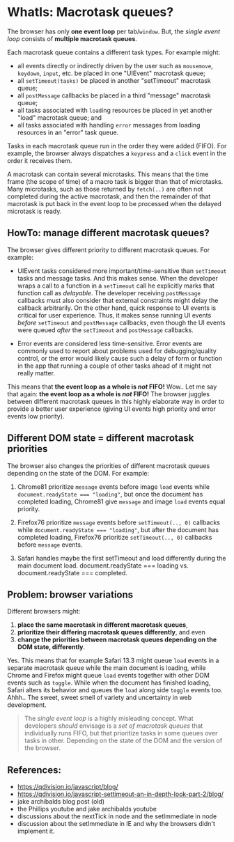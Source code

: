 # WhatIs: Macrotask queues?

The browser has only **one event loop** per tab/`window`. But, the *single event loop* consists of **multiple macrotask queues**.

Each macrotask queue contains a different task types. For example might:
 * all events directly or indirectly driven by the user such as `mousemove`, `keydown`, `input`, etc. be placed in one "UIEvent" macrotask queue; 
 * all `setTimeout(tasks)` be placed in another "setTimeout" macrotask queue; 
 * all `postMessage` callbacks be placed in a third "message" macrotask queue;  
 * all tasks associated with `load`ing resources be placed in yet another "load" macrotask queue; and
 * all tasks associated with handling `error` messages from loading resources in an "error" task queue.
    
Tasks in each macrotask queue run in the order they were added (FIFO). For example, the browser always dispatches a `keypress` and a `click` event in the order it receives them.

A macrotask can contain several microtasks. This means that the time frame (the scope of time) of a macro task is bigger than that of microtasks. Many microtasks, such as those returned by `fetch(..)` are often not completed during the active macrotask, and then the remainder of that macrotask is put back in the event loop to be processed when the delayed microtask is ready. 

## HowTo: manage different macrotask queues? 
 
The browser gives different priority to different macrotask queues. For example:

 * UIEvent tasks considered more important/time-sensitive than `setTimeout` tasks and message tasks. And this makes sense. When the developer wraps a call to a function in a `setTimeout` call he explicitly marks that function call as *delayable*. The developer receiving `postMessage` callbacks must also consider that external constraints might delay the callback arbitrarily. On the other hand, quick response to UI events is critical for user experience. Thus, it makes sense running UI events *before* `setTimeout` and `postMessage` callbacks, even though the UI events were queued *after* the `setTimeout` and `postMessage` callbacks.

 * Error events are considered less time-sensitive. Error events are commonly used to report about problems used for debugging/quality control, or the error would likely cause such a delay of form or function in the app that running a couple of other tasks ahead of it might not really matter.  

This means that **the event loop as a whole is *not* FIFO!** Wow.. Let me say that again: **the event loop as a whole is *not* FIFO!** The browser juggles between different macrotask queues in this highly elaborate way in order to provide a better user experience (giving UI events high priority and error events low priority).

## Different DOM state = different macrotask priorities

The browser also changes the priorities of different macrotask queues depending on the state of the DOM. For example:

1. Chrome81 prioritize `message` events before image `load` events while `document.readyState === "loading"`, but once the document has completed loading, Chrome81 give `message` and image `load` events equal priority.

2. Firefox76 prioritize `message` events before `setTimeout(.., 0)` callbacks while `document.readyState === "loading"`,  but after the document has completed loading, Firefox76 prioritize `setTimeout(.., 0)` callbacks before `message` events.

3. Safari handles maybe the first setTimeout and load differently during the main document load. document.readyState === loading vs. document.readyState === completed.   

## Problem: browser variations
 
Different browsers might:
1. **place the same macrotask in different macrotask queues**, 
2. **prioritize their differing macrotask queues differently**, and even
3. **change the priorities between macrotask queues depending on the DOM state, differently**. 

Yes. This means that for example Safari 13.3 might queue `load` events in a separate macrotask queue while the main document is loading, while Chrome and Firefox might queue `load` events together with other DOM events such as `toggle`. While when the document has finished loading, Safari alters its behavior and queues the `load` along side `toggle` events too. Ahhh.. The sweet, sweet smell of variety and uncertainty in web development.
  
> The *single event loop* is a highly misleading concept. What developers *should* envisage is a *set of macrotask queues* that individually runs FIFO, but that prioritize tasks in some queues over tasks in other. Depending on the state of the DOM and the version of the browser.
  
## References:

 * https://qdivision.io/javascript/blog/
 * https://qdivision.io/javascript-settimeout-an-in-depth-look-part-2/blog/
 * jake archibalds blog post (old)
 * the Phillips youtube and jake archibalds youtube 
 * discussions about the nextTick in node and the setImmediate in node
 * discussion about the setImmediate in IE and why the browsers didn't implement it. 
 
      
